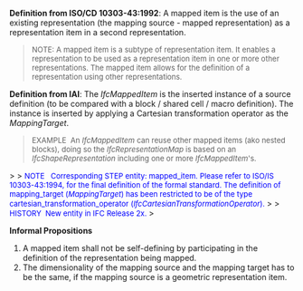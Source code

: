 ﻿**Definition
from ISO/CD 10303-43:1992**: A mapped item is the use of an existing representation (the mapping source - mapped representation) as a representation item in a second representation.

> <font size="-1">NOTE: A mapped item is a subtype of
representation item. It enables a representation to be used as a
representation item in one or more other representations. The mapped
item allows for the definition of a representation using other
representations. </font>
> 


**Definition
from IAI**: The _IfcMappedItem_ is the inserted instance of a source definition (to be compared with a block / shared cell / macro definition). The instance is inserted by applying a Cartesian transformation operator as the _MappingTarget_.

> <font size="-1">EXAMPLE&nbsp; An <i>IfcMappedItem</i>
can reuse other
mapped items (ako nested blocks), doing so the <i>IfcRepresentationMap</i>
is based on an <i>IfcShapeRepresentation</i>
including one or more <i>IfcMappedItem</i>'s.<br>
  </font>
> 
> <font color="#0000ff" size="-1">NOTE &nbsp;
Corresponding STEP entity: mapped_item. Please refer to ISO/IS
10303-43:1994, for the final definition of the formal standard. The
definition of mapping_target (<i>MappingTarget</i>)
has been restricted to be of the type cartesian_transformation_operator
(<i>IfcCartesianTransformationOperator</i>).</font>
> 
> <font color="#0000ff" size="-1">HISTORY&nbsp;
New entity in IFC Release 2x. </font>
> 


**Informal
Propositions**

1. A mapped item shall not be self-defining by participating in the definition of the representation being mapped.
2. The dimensionality of the mapping source and the mapping target has to be the same, if the mapping source is a geometric representation item.
